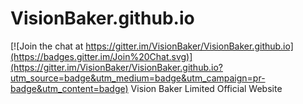 # VisionBaker.github.io

[![Join the chat at https://gitter.im/VisionBaker/VisionBaker.github.io](https://badges.gitter.im/Join%20Chat.svg)](https://gitter.im/VisionBaker/VisionBaker.github.io?utm_source=badge&utm_medium=badge&utm_campaign=pr-badge&utm_content=badge)
Vision Baker Limited Official Website
